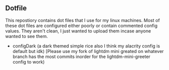 Dotfile
---
This repostiory contains dot files that I use for my linux machines. Most of these dot files are configured either poorly or contain commented config values. They aren't clean, I just wanted to upload them incase anyone wanted to see them.

- configDark (a dark themed simple rice also I think my alacrity config is default but idk) [Please use my fork of lightdm mini greated on whatever branch has the most commits inorder for the lightdm-mini-greeter config to work)


